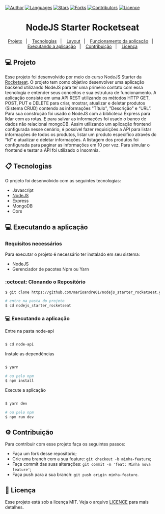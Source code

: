 [![Author](https://img.shields.io/badge/author-marioandre01-3771a1?style=flat-square)](https://github.com/marioandre01)
[![Languages](https://img.shields.io/github/languages/count/marioandre01/nodejs_starter_rocketseat?color=%233771a1&style=flat-square)](#)
[![Stars](https://img.shields.io/github/stars/marioandre01/nodejs_starter_rocketseat?color=3771a1&style=flat-square)](https://github.com/marioandre01/nodejs_starter_rocketseat/stargazers)
[![Forks](https://img.shields.io/github/forks/marioandre01/nodejs_starter_rocketseat?color=%233771a1&style=flat-square)](https://github.com/marioandre01/nodejs_starter_rocketseat/network/members)
[![Contributors](https://img.shields.io/github/contributors/marioandre01/nodejs_starter_rocketseat?color=3771a1&style=flat-square)](https://github.com/marioandre01/nodejs_starter_rocketseat/graphs/contributors)
[![Licence](https://img.shields.io/github/license/marioandre01/nodejs_starter_rocketseat?color=%233771a1&style=flat-square)](https://github.com/marioandre01/nodejs_starter_rocketseat/blob/master/LICENCE.md)


<h1 align="center">
    NodeJS Starter Rocketseat
</h1>

<p align="center"> 
  <a href="#-projeto">Projeto</a>&nbsp;&nbsp;&nbsp;|&nbsp;&nbsp;&nbsp;
  <a href="#-tecnologias">Tecnologias</a>&nbsp;&nbsp;&nbsp;|&nbsp;&nbsp;&nbsp;
  <a href="#-layout">Layout</a>&nbsp;&nbsp;&nbsp;|&nbsp;&nbsp;&nbsp;
  <a href="#bulb-funcionamento-da-aplicação">Funcionamento da aplicação</a>&nbsp;&nbsp;&nbsp;|&nbsp;&nbsp;&nbsp;
  <a href="#-executando-a-aplicação">Executando a aplicação</a>&nbsp;&nbsp;&nbsp;|&nbsp;&nbsp;&nbsp;
  <a href="#gear-contribuição">Contribuição</a>&nbsp;&nbsp;&nbsp;|&nbsp;&nbsp;&nbsp;
  <a href="#memo-licença">Licença</a>
</p>

## 💻 Projeto

Esse projeto foi desenvolvido por meio do curso NodeJS Starter da [Rocketseat](https://app.rocketseat.com.br/node/curso-node-js). O projeto tem como objetivo desenvolver uma aplicação backend utilizando NodeJS para ter uma primeiro contato com essa tecnologia e entender seus conceitos e sua estrutura de funcionamento. A aplicação consiste em uma API REST utilizando os métodos HTTP GET, POST, PUT e DELETE para criar, mostrar, atualizar e deletar produtos (Sistema CRUD) contendo as informações "Título", "Descrição" e “URL”. Para sua construção foi usado o NodeJS com a biblioteca Express para lidar com as rotas. E para salvar as informações foi usado o banco de dados não relacional mongoDB. Assim utilizando um aplicação frontend configurada nesse cenário, é possível fazer requisições a API para listar informações de todos os produtos, listar um produto específico através do “Id” e atualizar e deletar informações. A listagem dos produtos foi configurada para paginar as informações em 10 por vez. Para simular o frontend e testar a API foi utilizado o Insomnia.

## 📋 Tecnologias

O projeto foi desenvolvido com as seguintes tecnologias:

- Javascript
- [NodeJS](https://nodejs.org/en/)
- Express
- MongoDB
- Cors

## 💻 Executando a aplicação

### Requisitos necessários

Para executar o projeto é necessário ter instalado em seu sistema:
- NodeJS
- Gerenciador de pacotes Npm ou Yarn 

### :octocat: Clonando o Repositório

```bash
$ git clone https://github.com/marioandre01/nodejs_starter_rocketseat.git

# entre na pasta do projeto
$ cd nodejs_starter_rocketseat
```
### 💻 Executando a aplicação

Entre na pasta node-api

```bash

$ cd node-api

```
Instale as dependências

```bash

$ yarn

# ou pelo npm
$ npm install

```

Execute a aplicação

```bash

$ yarn dev

# ou pelo npm
$ npm run dev

```

## :gear: Contribuição

Para contribuir com esse projeto faça os seguintes passos:

- Faça um fork desse repositório;
- Crie uma branch com a sua feature: `git checkout -b minha-feature`;
- Faça commit das suas alterações: `git commit -m 'feat: Minha nova feature'`;
- Faça push para a sua branch: `git push origin minha-feature`.

## :memo: Licença

Esse projeto está sob a licença MIT. Veja o arquivo [LICENCE](./LICENCE.md) para mais detalhes.





